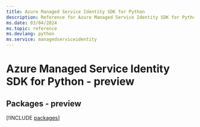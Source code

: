 ```yaml
---
title: Azure Managed Service Identity SDK for Python
description: Reference for Azure Managed Service Identity SDK for Python
ms.date: 03/04/2024
ms.topic: reference
ms.devlang: python
ms.service: managedserviceidentity
---
```

# Azure Managed Service Identity SDK for Python - preview
## Packages - preview
[!INCLUDE [packages](managed-service-identity-index.md)]
